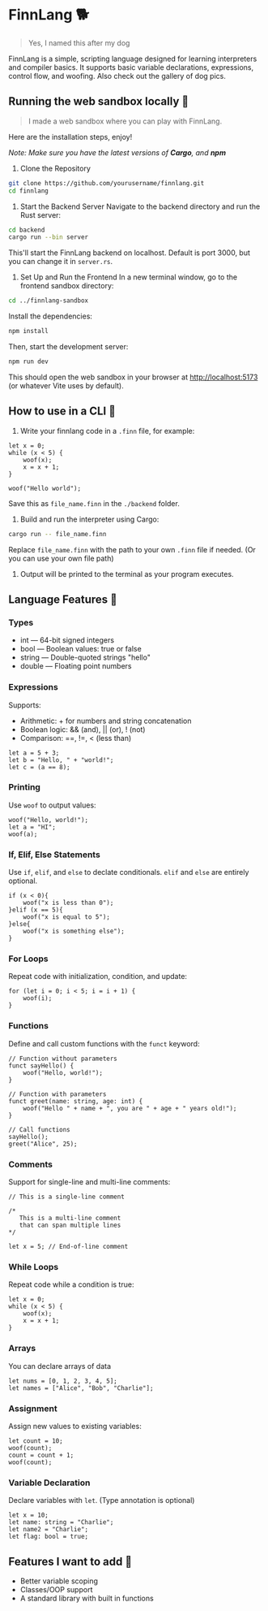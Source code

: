 # FinnLang 🐕

> Yes, I named this after my dog

FinnLang is a simple, scripting language designed for learning interpreters and compiler basics. It supports basic variable declarations, expressions, control flow, and woofing. Also check out the gallery of dog pics.

## Running the web sandbox locally 🐶
>
>I made a web sandbox where you can play with FinnLang.

Here are the installation steps, enjoy!

*Note: Make sure you have the latest versions of **Cargo**, and **npm***

1. Clone the Repository

```bash
git clone https://github.com/yourusername/finnlang.git
cd finnlang
```

1. Start the Backend Server
Navigate to the backend directory and run the Rust server:

```bash
cd backend
cargo run --bin server
```

This'll start the FinnLang backend on localhost. Default is port 3000, but you can change it in `server.rs`.

1. Set Up and Run the Frontend
In a new terminal window, go to the frontend sandbox directory:

```bash
cd ../finnlang-sandbox
```

Install the dependencies:

```bash
npm install
```

Then, start the development server:

```bash
npm run dev
```

This should open the web sandbox in your browser at <http://localhost:5173> (or whatever Vite uses by default).

## How to use in a CLI 🐶

1. Write your finnlang code in a `.finn` file, for example:

```finnlang
let x = 0;
while (x < 5) {
    woof(x);
    x = x + 1;
}

woof("Hello world");
```

Save this as `file_name.finn` in the `./backend` folder.

1. Build and run the interpreter using Cargo:

```bash
cargo run -- file_name.finn
```

Replace `file_name.finn` with the path to your own `.finn` file if needed. (Or you can use your own file path)

1. Output will be printed to the terminal as your program executes.

## Language Features 🐾

### Types

- int — 64-bit signed integers
- bool — Boolean values: true or false
- string — Double-quoted strings "hello"
- double — Floating point numbers

### Expressions

Supports:

- Arithmetic: + for numbers and string concatenation
- Boolean logic: && (and), || (or), ! (not)
- Comparison: ==, !=, < (less than)

```finnlang
let a = 5 + 3;
let b = "Hello, " + "world!";
let c = (a == 8);
```

### Printing

Use `woof` to output values:

```finnlang
woof("Hello, world!");
let a = "HI";
woof(a);
```

### If, Elif, Else Statements

Use `if`, `elif`, and `else` to declate conditionals. `elif` and `else` are entirely optional.

```finnlang
if (x < 0){
    woof("x is less than 0");
}elif (x == 5){
    woof("x is equal to 5");
}else{
    woof("x is something else");
}
```

### For Loops

Repeat code with initialization, condition, and update:

```finnlang
for (let i = 0; i < 5; i = i + 1) {
    woof(i);
}
```

### Functions

Define and call custom functions with the `funct` keyword:

```finnlang
// Function without parameters
funct sayHello() {
    woof("Hello, world!");
}

// Function with parameters
funct greet(name: string, age: int) {
    woof("Hello " + name + ", you are " + age + " years old!");
}

// Call functions
sayHello();
greet("Alice", 25);
```

### Comments

Support for single-line and multi-line comments:

```finnlang
// This is a single-line comment

/* 
   This is a multi-line comment
   that can span multiple lines
*/

let x = 5; // End-of-line comment
```

### While Loops

Repeat code while a condition is true:

```finnlang
let x = 0;
while (x < 5) {
    woof(x);
    x = x + 1;
}
```

### Arrays

You can declare arrays of data

```finnlang
let nums = [0, 1, 2, 3, 4, 5];
let names = ["Alice", "Bob", "Charlie"];
```

### Assignment

Assign new values to existing variables:

```finnlang
let count = 10;
woof(count);
count = count + 1;
woof(count);
```

### Variable Declaration

Declare variables with `let`. (Type annotation is optional)

```finnlang
let x = 10;
let name: string = "Charlie";
let name2 = "Charlie";
let flag: bool = true;
```

## Features I want to add 🦴

- Better variable scoping
- Classes/OOP support
- A standard library with built in functions
